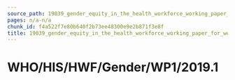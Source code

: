```yaml
---
source_path: 19039_gender_equity_in_the_health_workforce_working_paper_for_web_pdf.md
pages: n/a-n/a
chunk_id: f4a522f7e80b640f2b73ee48300e9e2b871f3e8f
title: 19039_gender_equity_in_the_health_workforce_working_paper_for_web_pdf
---
```

# WHO/HIS/HWF/Gender/WP1/2019.1
